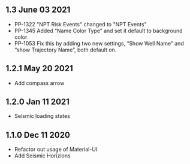 ## 1.3 June 03 2021

- PP-1322 "NPT Risk Events" changed to "NPT Events"
- PP-1345 Added “Name Color Type” and set it default to background color
- PP-1053 Fix this by adding two new settings, “Show Well Name” and “show Trajectory Name”, both default on.

## 1.2.1 May 20 2021

- Add compass arrow

## 1.2.0 Jan 11 2021

- Seismic loading states

## 1.1.0 Dec 11 2020

- Refactor out usage of Material-UI
- Add Seismic Horizions
